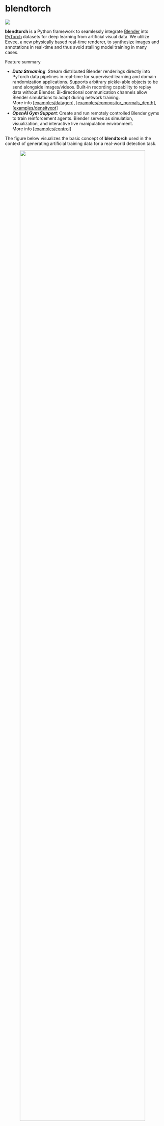 # blendtorch
[![](https://travis-ci.org/cheind/pytorch-blender.svg?branch=develop)](https://travis-ci.org/cheind/pytorch-blender)

**blendtorch** is a Python framework to seamlessly integrate [Blender](http://blender.org) into [PyTorch](http://pytorch.org) datasets for deep learning from artificial visual data. We utilize Eevee, a new physically based real-time renderer, to synthesize images and annotations in real-time and thus avoid stalling model training in many cases.

Feature summary
 - ***Data Streaming***: Stream distributed Blender renderings directly into PyTorch data pipelines in real-time for supervised learning and domain randomization applications. Supports arbitrary pickle-able objects to be send alongside images/videos. Built-in recording capability to replay data without Blender. Bi-directional communication channels allow Blender simulations to adapt during network training. </br>More info [\[examples/datagen\]](examples/datagen), [\[examples/compositor_normals_depth\]](examples/compositor_normals_depth),  [\[examples/densityopt\]](examples/densityopt)
 - ***OpenAI Gym Support***: Create and run remotely controlled Blender gyms to train reinforcement agents. Blender serves as simulation, visualization, and interactive live manipulation environment.
 </br>More info [\[examples/control\]](examples/control)

The figure below visualizes the basic concept of **blendtorch** used in the context of generating artificial training data for a real-world detection task.

<div align="center">
<img src="etc/blendtorch_intro_v3.svg" width="90%">
</div>

## Getting started
 1. Read the installation instructions below
 1. To get started with **blendtorch** for training data training read [\[examples/datagen\]](examples/datagen). 
 1. To learn about using **blendtorch** for creating reinforcement training environments read [\[examples/control\]](examples/control).

## Cite
The code accompanies our academic work [[1]](https://arxiv.org/abs/1907.01879),[[2]](https://arxiv.org/abs/2010.11696) in the field of machine learning from artificial images. Please consider the following publications when citing **blendtorch**
```
@inproceedings{robotpose_etfa2019_cheind,
    author={Christoph Heindl, Sebastian Zambal, Josef Scharinger},
    title={Learning to Predict Robot Keypoints Using Artificially Generated Images},
    booktitle={
        24th IEEE International Conference on 
        Emerging Technologies and Factory Automation (ETFA)
    },    
    year={2019}
}

@inproceedings{blendtorch_icpr2020_cheind,
    author = {Christoph Heindl, Lukas Brunner, Sebastian Zambal and Josef Scharinger},
    title = {BlendTorch: A Real-Time, Adaptive Domain Randomization Library},
    booktitle = {
        1st Workshop on Industrial Machine Learning 
        at International Conference on Pattern Recognition (ICPR2020)
    },
    year = {2020},
}
```

## Installation

**blendtorch** is composed of two distinct sub-packages: `bendtorch.btt` (in [pkg_pytorch](./pkg_pytorch)) and `blendtorch.btb` (in [pkg_blender](./pkg_blender)), providing the PyTorch and Blender views on **blendtorch**. 

### Prerequisites
This package has been tested with
 - [Blender](https://www.blender.org/) >= 2.83/2.91 (Python 3.7)
 - [PyTorch](http://pytorch.org) >= 1.50 (Python 3.7/3.8)
running Windows 10 and Linux.

Other versions might work as well, but have not been tested. 

### Clone this repository
```
git clone https://github.com/cheind/pytorch-blender.git <DST>
```

### Extend `PATH`
Ensure Blender executable is in your environments lookup `PATH`. On Windows this can be accomplished by
```
set PATH=c:\Program Files\Blender Foundation\Blender 2.91;%PATH%
```

On Ubuntu when blender is [installed using snap](https://snapcraft.io/install/blender/ubuntu), the path may be included by adding the following line to your ~/.bashrc,

```
export PATH=/snap/blender/current/${PATH:+:${PATH}}
```

### Complete Blender settings
Open Blender at least once, and complete the initial settings. If this step is missed, some of the tests (especially the tests relating RL) will fail (Blender 2.91).

### Install **blendtorch** Blender part
```
blender --background --python <DST>/scripts/install_btb.py
```
installs `blendtorch-btb` into the Python environment bundled with Blender. 

### Install **blendtorch** PyTorch part
```
pip install -e <DST>/pkg_pytorch
```
installs `blendtorch-btt` into the Python environment that you intend to run PyTorch from. While not required, it is advised to install OpenAI gym if you intend to use **blendtorch** for reinforcement learning
```
pip install gym
```

### Developer instructions
This step is optional. If you plan to run the unit tests
```
pip install -r requirements_dev.txt
pytest tests/
```

### Troubleshooting
Run
```
blender --version
```
and check if the correct Blender version (>=2.83) is written to console. Next, ensure that `blendtorch-btb` installed correctly
```
blender --background --python-use-system-env --python-expr "import blendtorch.btb as btb; print(btb.__version__)"
```
which should print **blendtorch** version number on success. Next, ensure that `blendtorch-btt` installed correctly
```
python -c "import blendtorch.btt as btt; print(btt.__version__)"
```
which should print **blendtorch** version number on success.

## Architecture
Please see [\[examples/datagen\]](examples/datagen) and [\[examples/control\]](examples/control) for an in-depth architectural discussion. Bi-directional communication is explained in [\[examples/densityopt\]](examples/densityopt).

## Runtimes

The following tables show the mean runtimes per batch (8) and per image for a simple Cube scene (640x480xRGBA). See [benchmarks/benchmark.py](./benchmarks/benchmark.py) for details. The timings include rendering, transfer, decoding and batch collating. Reported timings are for Blender 2.8. Blender 2.9 performs equally well on this scene, but is usually faster for more complex renderings.

| Blender Instances  | Runtime sec/batch | Runtime sec/image | Arguments|
|:-:|:-:|:-:|:-:|
| 1  | 0.236 | 0.030| UI refresh|
| 2  | 0.14 | 0.018| UI refresh|
| 4  | 0.099 | 0.012| UI refresh|
| 5  | 0.085 | 0.011| no UI refresh|

Note: If no image transfer is needed, i.e in reinforcement learning of physical simulations, 2000Hz are easily achieved.

## Caveats
- Despite offscreen rendering is supported in Blender 2.8x it requires a UI frontend and thus cannot run in `--background` mode. If your application does not require offscreen renderings you may enable background usage (see [tests/](tests/) for examples).
- The renderings produced by Blender are by default in linear color space and thus will appear darker than expected when displayed.
